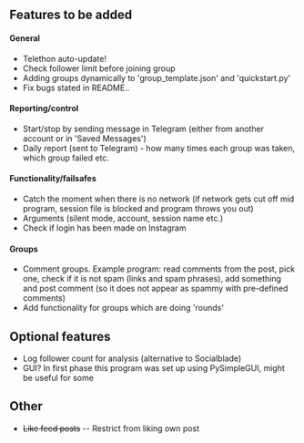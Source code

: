 ## Features to be added

#### General
- Telethon auto-update!
- Check follower limit before joining group
- Adding groups dynamically to 'group_template.json' and 'quickstart.py'
- Fix bugs stated in README..

#### Reporting/control
- Start/stop by sending message in Telegram (either from another account or in 'Saved Messages')
- Daily report (sent to Telegram) - how many times each group was taken, which group failed etc.

#### Functionality/failsafes
- Catch the moment when there is no network (if network gets cut off mid program, session file is blocked and program throws you out)
- Arguments (silent mode, account, session name etc.)
- Check if login has been made on Instagram

#### Groups
- Comment groups. Example program: read comments from the post, pick one, check if it is not spam (links and spam phrases), add something and post comment (so it does not appear as spammy with pre-defined comments)
- Add functionality for groups which are doing 'rounds'


## Optional features

- Log follower count for analysis (alternative to Socialblade)
- GUI? In first phase this program was set up using PySimpleGUI, might be useful for some

## Other

- ~~Like feed posts~~
-- Restrict from liking own post

